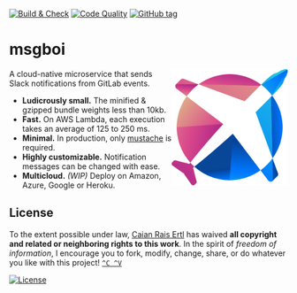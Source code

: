 [![Build & Check][gh-bnc-shield]][gh-bnc-url]
[![Code Quality][lgtm-shield]][lgtm-url]
[![GitHub tag][tag-shield]][tag-url]

# msgboi

<img src="logo.svg" height="210px" align="right"/>

A cloud-native microservice that sends Slack notifications from GitLab events.

- __Ludicrously small.__ The minified & gzipped bundle weights less than 10kb.
- __Fast.__ On AWS Lambda, each execution takes an average of 125 to 250 ms.
- __Minimal.__ In production, only [mustache][mustache] is required.
- __Highly customizable.__ Notification messages can be changed with ease.
- __Multicloud.__ *(WIP)* Deploy on Amazon, Azure, Google or Heroku.

[mustache]: https://github.com/janl/mustache.js

[gh-bnc-shield]: https://img.shields.io/github/workflow/status/caian-org/msgboi/build-and-check?label=build%20%26%20check&logo=github&style=flat-square
[gh-bnc-url]: https://github.com/caian-org/msgboi/actions/workflows/build-and-check.yml

[lgtm-shield]: https://img.shields.io/lgtm/grade/javascript/g/caian-org/msgboi.svg?logo=lgtm&style=flat-square
[lgtm-url]: https://lgtm.com/projects/g/caian-org/msgboi/context:javascript

[tag-shield]: https://img.shields.io/github/tag/caian-org/msgboi.svg?logo=git&logoColor=FFF&style=flat-square
[tag-url]: https://github.com/caian-org/msgboi/releases


## License

To the extent possible under law, [Caian Rais Ertl][me] has waived __all
copyright and related or neighboring rights to this work__. In the spirit of
_freedom of information_, I encourage you to fork, modify, change, share, or do
whatever you like with this project! [`^C ^V`][kopimi]

[![License][cc-shield]][cc-url]

[me]: https://github.com/caiertl
[cc-shield]: https://forthebadge.com/images/badges/cc-0.svg
[cc-url]: http://creativecommons.org/publicdomain/zero/1.0

[kopimi]: https://kopimi.com
